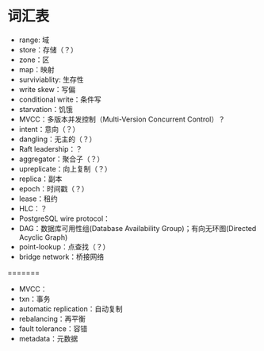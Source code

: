 # 词汇表

- range: 域
- store：存储（？）
- zone：区
- map：映射
- surviviablity: 生存性
- write skew：写偏
- conditional write：条件写
- starvation：饥饿
- MVCC：多版本并发控制（Multi-Version Concurrent Control）？
- intent：意向（？）
- dangling：无主的（？）
- Raft leadership：？
- aggregator：聚合子（？）
- upreplicate：向上复制（？）
- replica：副本
- epoch：时间戳（？）
- lease：租约
- HLC：？
- PostgreSQL wire protocol：
- DAG：数据库可用性组(Database Availability Group)；有向无环图(Directed Acyclic Graph)
- point-lookup：点查找（？）
- bridge network：桥接网络

=======
- MVCC：
- txn：事务
- automatic replication：自动复制
- rebalancing：再平衡
- fault tolerance：容错
- metadata：元数据

